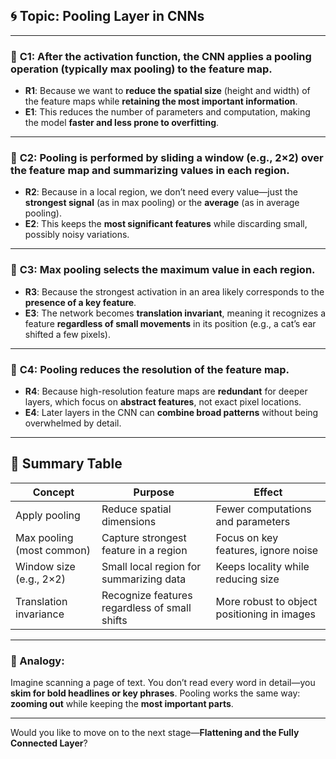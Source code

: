 ## 🌀 **Topic: Pooling Layer in CNNs**

---

### 🔹 **C1**: After the activation function, the CNN applies a **pooling operation** (typically **max pooling**) to the feature map.

* **R1**: Because we want to **reduce the spatial size** (height and width) of the feature maps while **retaining the most important information**.
* **E1**: This reduces the number of parameters and computation, making the model **faster and less prone to overfitting**.

---

### 🔹 **C2**: Pooling is performed by sliding a window (e.g., 2×2) over the feature map and summarizing values in each region.

* **R2**: Because in a local region, we don’t need every value—just the **strongest signal** (as in max pooling) or the **average** (as in average pooling).
* **E2**: This keeps the **most significant features** while discarding small, possibly noisy variations.

---

### 🔹 **C3**: **Max pooling** selects the **maximum value** in each region.

* **R3**: Because the strongest activation in an area likely corresponds to the **presence of a key feature**.
* **E3**: The network becomes **translation invariant**, meaning it recognizes a feature **regardless of small movements** in its position (e.g., a cat’s ear shifted a few pixels).

---

### 🔹 **C4**: Pooling reduces the resolution of the feature map.

* **R4**: Because high-resolution feature maps are **redundant** for deeper layers, which focus on **abstract features**, not exact pixel locations.
* **E4**: Later layers in the CNN can **combine broad patterns** without being overwhelmed by detail.

---

## 🧠 Summary Table

| Concept                   | Purpose                                       | Effect                                      |
| ------------------------- | --------------------------------------------- | ------------------------------------------- |
| Apply pooling             | Reduce spatial dimensions                     | Fewer computations and parameters           |
| Max pooling (most common) | Capture strongest feature in a region         | Focus on key features, ignore noise         |
| Window size (e.g., 2×2)   | Small local region for summarizing data       | Keeps locality while reducing size          |
| Translation invariance    | Recognize features regardless of small shifts | More robust to object positioning in images |

---

### 🧩 Analogy:

Imagine scanning a page of text. You don’t read every word in detail—you **skim for bold headlines or key phrases**. Pooling works the same way: **zooming out** while keeping the **most important parts**.

---

Would you like to move on to the next stage—**Flattening and the Fully Connected Layer**?
